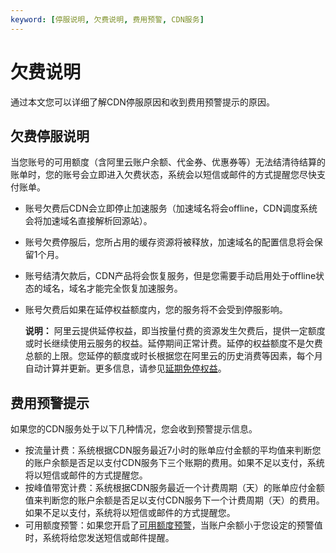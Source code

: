 ```yaml
---
keyword: [停服说明, 欠费说明, 费用预警, CDN服务]
---
```


# 欠费说明

通过本文您可以详细了解CDN停服原因和收到费用预警提示的原因。

## 欠费停服说明

当您账号的可用额度（含阿里云账户余额、代金券、优惠券等）无法结清待结算的账单时，您的账号会立即进入欠费状态，系统会以短信或邮件的方式提醒您尽快支付账单。

-   账号欠费后CDN会立即停止加速服务（加速域名将会offline，CDN调度系统会将加速域名直接解析回源站）。
-   账号欠费停服后，您所占用的缓存资源将被释放，加速域名的配置信息将会保留1个月。
-   账号结清欠款后，CDN产品将会恢复服务，但是您需要手动启用处于offline状态的域名，域名才能完全恢复加速服务。
-   账号欠费后如果在延停权益额度内，您的服务将不会受到停服影响。

    **说明：** 阿里云提供延停权益，即当按量付费的资源发生欠费后，提供一定额度或时长继续使用云服务的权益。延停期间正常计费。延停的权益额度不是欠费总额的上限。您延停的额度或时长根据您在阿里云的历史消费等因素，每个月自动计算并更新。更多信息，请参见[延期免停权益](https://help.aliyun.com/document_detail/190777.html)。


## 费用预警提示

如果您的CDN服务处于以下几种情况，您会收到预警提示信息。

-   按流量计费：系统根据CDN服务最近7小时的账单应付金额的平均值来判断您的账户余额是否足以支付CDN服务下三个账期的费用。如果不足以支付，系统将以短信或邮件的方式提醒您。
-   按峰值带宽计费：系统根据CDN服务最近一个计费周期（天）的账单应付金额值来判断您的账户余额是否足以支付CDN服务下一个计费周期（天）的费用。如果不足以支付，系统将以短信或邮件的方式提醒您。
-   可用额度预警：如果您开启了[可用额度预警](https://usercenter2.aliyun.com/home)，当账户余额小于您设定的预警值时，系统将给您发送短信或邮件提醒。

